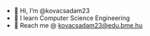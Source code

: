 - 👋 Hi, I’m @kovacsadam23
- 🌱 I learn Computer Science Engineering
- 📧 Reach me @ kovacsadam23@edu.bme.hu

<!---
kovacsadam23/kovacsadam23 is a ✨ special ✨ repository because its `README.md` (this file) appears on your GitHub profile.
You can click the Preview link to take a look at your changes.
--->
